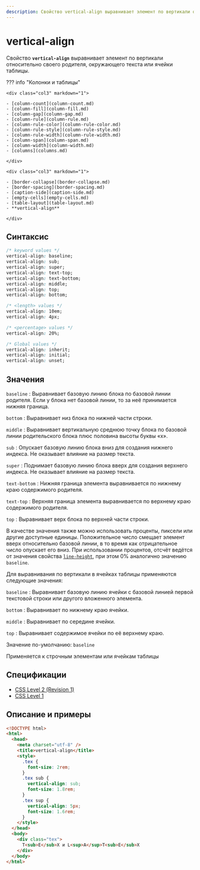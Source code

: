 ```yaml
---
description: Свойство vertical-align выравнивает элемент по вертикали относительно своего родителя, окружающего текста или ячейки таблицы
---
```


# vertical-align

Свойство **`vertical-align`** выравнивает элемент по вертикали относительно своего родителя, окружающего текста или ячейки таблицы.

??? info "Колонки и таблицы"

    <div class="col3" markdown="1">

    - [column-count](column-count.md)
    - [column-fill](column-fill.md)
    - [column-gap](column-gap.md)
    - [column-rule](column-rule.md)
    - [column-rule-color](column-rule-color.md)
    - [column-rule-style](column-rule-style.md)
    - [column-rule-width](column-rule-width.md)
    - [column-span](column-span.md)
    - [column-width](column-width.md)
    - [columns](columns.md)

    </div>

    <div class="col3" markdown="1">

    - [border-collapse](border-collapse.md)
    - [border-spacing](border-spacing.md)
    - [caption-side](caption-side.md)
    - [empty-cells](empty-cells.md)
    - [table-layout](table-layout.md)
    - **vertical-align**

    </div>

## Синтаксис

```css
/* keyword values */
vertical-align: baseline;
vertical-align: sub;
vertical-align: super;
vertical-align: text-top;
vertical-align: text-bottom;
vertical-align: middle;
vertical-align: top;
vertical-align: bottom;

/* <length> values */
vertical-align: 10em;
vertical-align: 4px;

/* <percentage> values */
vertical-align: 20%;

/* Global values */
vertical-align: inherit;
vertical-align: initial;
vertical-align: unset;
```

## Значения

`baseline`
: Выравнивает базовую линию блока по базовой линии родителя. Если у блока нет базовой линии, то за неё принимается нижняя граница.

`bottom`
: Выравнивает низ блока по нижней части строки.

`middle`
: Выравнивает вертикальную среднюю точку блока по базовой линии родительского блока плюс половина высоты буквы «x».

`sub`
: Опускает базовую линию блока вниз для создания нижнего индекса. Не оказывает влияние на размер текста.

`super`
: Поднимает базовую линию блока вверх для создания верхнего индекса. Не оказывает влияние на размер текста.

`text-bottom`
: Нижняя граница элемента выравнивается по нижнему краю содержимого родителя.

`text-top`
: Верхняя граница элемента выравнивается по верхнему краю содержимого родителя.

`top`
: Выравнивает верх блока по верхней части строки.

В качестве значения также можно использовать проценты, пиксели или другие доступные единицы. Положительное число смещает элемент вверх относительно базовой линии, в то время как отрицательное число опускает его вниз. При использовании процентов, отсчёт ведётся от значения свойства [`line-height`](line-height.md), при этом 0% аналогично значению `baseline`.

Для выравнивания по вертикали в ячейках таблицы применяются следующие значения:

`baseline`
: Выравнивает базовую линию ячейки с базовой линией первой текстовой строки или другого вложенного элемента.

`bottom`
: Выравнивает по нижнему краю ячейки.

`middle`
: Выравнивает по середине ячейки.

`top`
: Выравнивает содержимое ячейки по её верхнему краю.

Значение по-умолчанию: `baseline`

Применяется к строчным элементам или ячейкам таблицы

## Спецификации

- [CSS Level 2 (Revision 1)](http://www.w3.org/TR/CSS2/visudet.html#propdef-vertical-align)
- [CSS Level 1](http://www.w3.org/TR/CSS1/#vertical-align)

## Описание и примеры

```html
<!DOCTYPE html>
<html>
  <head>
    <meta charset="utf-8" />
    <title>vertical-align</title>
    <style>
      .tex {
        font-size: 2rem;
      }
      .tex sub {
        vertical-align: sub;
        font-size: 1.8rem;
      }
      .tex sup {
        vertical-align: 5px;
        font-size: 1.6rem;
      }
    </style>
  </head>
  <body>
    <div class="tex">
      T<sub>E</sub>X и L<sup>A</sup>T<sub>E</sub>X
    </div>
  </body>
</html>
```
